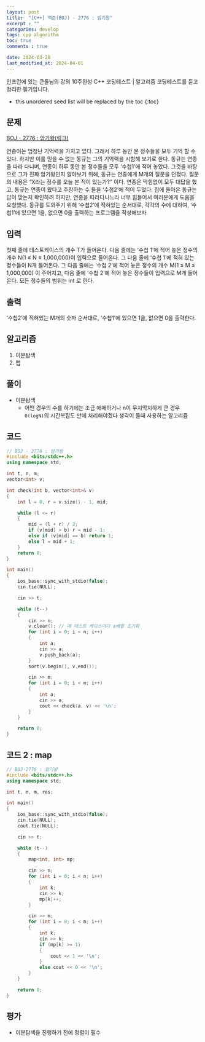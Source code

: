 ```yaml
---
layout: post
title:  "[C++] 백준(BOJ) - 2776 : 암기왕"
excerpt : ""
categories: develop
tags: cpp algorithm
toc: true
comments : true

date: 2024-03-28
last_modified_at: 2024-04-01
---
```

> <span style="font-size: 80%">
인프런에 있는 큰돌님의 강의 10주완성 C++ 코딩테스트 | 알고리즘 코딩테스트를 듣고 정리한 필기입니다.</span>

<!--more-->

* this unordered seed list will be replaced by the toc
{:toc}

## 문제 

[BOJ - 2776 : 암기왕(링크)](https://www.acmicpc.net/problem/2776) 

연종이는 엄청난 기억력을 가지고 있다. 그래서 하루 동안 본 정수들을 모두 기억 할 수 있다. 하지만 이를 믿을 수 없는 동규는 그의 기억력을 시험해 보기로 한다. 동규는 연종을 따라 다니며, 연종이 하루 동안 본 정수들을 모두 ‘수첩1’에 적어 놓았다. 그것을 바탕으로 그가 진짜 암기왕인지 알아보기 위해, 동규는 연종에게 M개의 질문을 던졌다. 질문의 내용은 “X라는 정수를 오늘 본 적이 있는가?” 이다. 연종은 막힘없이 모두 대답을 했고, 동규는 연종이 봤다고 주장하는 수 들을 ‘수첩2’에 적어 두었다. 집에 돌아온 동규는 답이 맞는지 확인하려 하지만, 연종을 따라다니느라 너무 힘들어서 여러분에게 도움을 요청했다. 동규를 도와주기 위해 ‘수첩2’에 적혀있는 순서대로, 각각의 수에 대하여, ‘수첩1’에 있으면 1을, 없으면 0을 출력하는 프로그램을 작성해보자.

## 입력
첫째 줄에 테스트케이스의 개수 T가 들어온다. 다음 줄에는 ‘수첩 1’에 적어 놓은 정수의 개수 N(1 ≤ N ≤ 1,000,000)이 입력으로 들어온다. 그 다음 줄에  ‘수첩 1’에 적혀 있는 정수들이 N개 들어온다. 그 다음 줄에는 ‘수첩 2’에 적어 놓은 정수의 개수 M(1 ≤ M ≤ 1,000,000) 이 주어지고, 다음 줄에 ‘수첩 2’에 적어 놓은 정수들이 입력으로 M개 들어온다. 모든 정수들의 범위는 int 로 한다.

## 출력
‘수첩2’에 적혀있는 M개의 숫자 순서대로, ‘수첩1’에 있으면 1을, 없으면 0을 출력한다.

## 알고리즘
1. 이분탐색
2. 맵

## 풀이
- 이분탐색
  - 어떤 경우의 수를 하기에는 조금 애매하거나 n이 무지막지하게 큰 경우 `O(logN)`의 시간복잡도 만에 처리해야겠다 생각이 들때 사용하는 알고리즘

## 코드
```cpp
// BOJ - 2776 : 암기왕
#include <bits/stdc++.h>
using namespace std;

int t, n, m;
vector<int> v;

int check(int b, vector<int>& v)
{
	int l = 0, r = v.size() - 1, mid;

	while (l <= r)
	{
		mid = (l + r) / 2;
		if (v[mid] > b) r = mid - 1;
		else if (v[mid] == b) return 1;
		else l = mid + 1;
	}
	return 0;
}

int main()
{
	ios_base::sync_with_stdio(false);
	cin.tie(NULL);

	cin >> t;

	while (t--)
	{
		cin >> n;
		v.clear(); // 매 테스트 케이스마다 a배열 초기화
		for (int i = 0; i < n; i++)
		{
			int a;
			cin >> a;
			v.push_back(a);
		}
		sort(v.begin(), v.end());

		cin >> m;
		for (int i = 0; i < m; i++)
		{
			int a;
			cin >> a;
			cout << check(a, v) << '\n';
		}
	}

	return 0;
}
```

## 코드 2 : map
```cpp
// BOJ-2776 : 암기왕
#include <bits/stdc++.h>
using namespace std;

int t, n, m, res;

int main()
{
	ios_base::sync_with_stdio(false);
	cin.tie(NULL);
	cout.tie(NULL);

	cin >> t;

	while (t--)
	{
		map<int, int> mp;

		cin >> n;
		for (int i = 0; i < n; i++)
		{
			int k;
			cin >> k;
			mp[k]++;
		}

		cin >> m;
		for (int i = 0; i < m; i++)
		{
			int k;
			cin >> k;
			if (mp[k] >= 1)
			{
				cout << 1 << '\n';
			}
			else cout << 0 << '\n';
		}
	}

	return 0;
}
```

## 평가  
- 이분탐색을 진행하기 전에 정렬이 필수